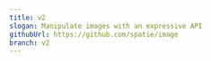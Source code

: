 ```yaml
---
title: v2
slogan: Manipulate images with an expressive API
githubUrl: https://github.com/spatie/image
branch: v2
---
```

